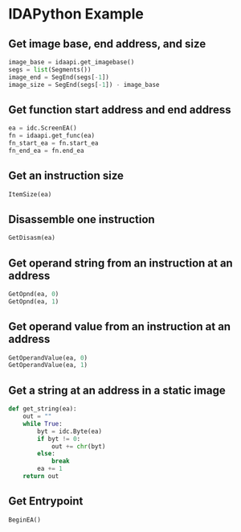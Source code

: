 # IDAPython Example

## Get image base, end address, and size
```Python
image_base = idaapi.get_imagebase()
segs = list(Segments())
image_end = SegEnd(segs[-1])
image_size = SegEnd(segs[-1]) - image_base
```

## Get function start address and end address
```Python
ea = idc.ScreenEA()
fn = idaapi.get_func(ea)
fn_start_ea = fn.start_ea
fn_end_ea = fn.end_ea
```

## Get an instruction size
```Python
ItemSize(ea)
```

## Disassemble one instruction
```Python
GetDisasm(ea)
```

## Get operand string from an instruction at an address
```Python
GetOpnd(ea, 0)
GetOpnd(ea, 1)
```

## Get operand value from an instruction at an address
```Python
GetOperandValue(ea, 0)
GetOperandValue(ea, 1)
```

## Get a string at an address in a static image
```Python
def get_string(ea):
    out = ""
    while True:
        byt = idc.Byte(ea)
        if byt != 0:
            out += chr(byt)
        else:
            break
        ea += 1
    return out
```

## Get Entrypoint
```Python
BeginEA()
```
